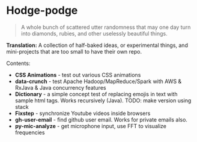 # Hodge-podge


> A whole bunch of scattered utter randomness that may one day turn into diamonds, rubies, and other uselessly beautiful things.

**Translation:** A collection of half-baked ideas, or experimental things, and mini-projects that are too small to have their own repo.

Contents:

* **CSS Animations** - test out various CSS animations
* **data-crunch** - test Apache Hadoop/MapReduce/Spark with AWS & RxJava & Java concurrency features
* **Dictionary** - a simple concept test of replacing emojis in text with sample html tags. Works recursively (Java). TODO: make version using stack
* **Fixstep** - synchronize Youtube videos inside browsers
* **gh-user-email** - find github user email. Works for private emails also.
* **py-mic-analyze** - get microphone input, use FFT to visualize frequencies


